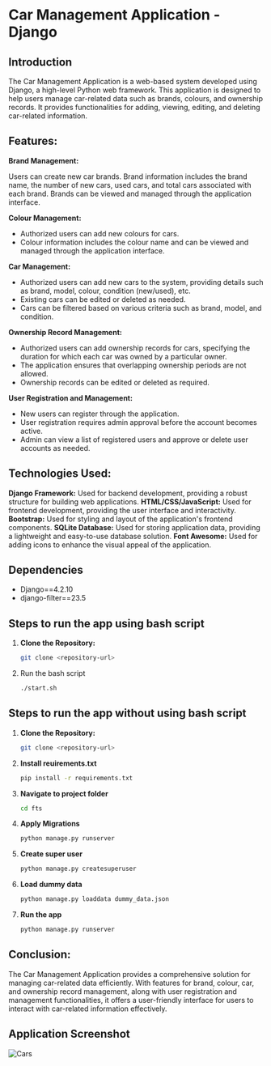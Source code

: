 # Car Management Application - Django

## Introduction

The Car Management Application is a web-based system developed using Django, a high-level Python web framework. This application is designed to help users manage car-related data such as brands, colours, and ownership records. It provides functionalities for adding, viewing, editing, and deleting car-related information.

## Features:

**Brand Management:**

Users can create new car brands.
Brand information includes the brand name, the number of new cars, used cars, and total cars associated with each brand.
Brands can be viewed and managed through the application interface.

**Colour Management:**

- Authorized users can add new colours for cars.
- Colour information includes the colour name and can be viewed and managed through the application interface.

**Car Management:**

- Authorized users can add new cars to the system, providing details such as brand, model, colour, condition (new/used), etc.
- Existing cars can be edited or deleted as needed.
- Cars can be filtered based on various criteria such as brand, model, and condition.

**Ownership Record Management:**

- Authorized users can add ownership records for cars, specifying the duration for which each car was owned by a particular owner.
- The application ensures that overlapping ownership periods are not allowed.
- Ownership records can be edited or deleted as required.

**User Registration and Management:**

- New users can register through the application.
- User registration requires admin approval before the account becomes active.
- Admin can view a list of registered users and approve or delete user accounts as needed.

## Technologies Used:

**Django Framework:** Used for backend development, providing a robust structure for building web applications.
**HTML/CSS/JavaScript:** Used for frontend development, providing the user interface and interactivity.
**Bootstrap:** Used for styling and layout of the application's frontend components.
**SQLite Database:** Used for storing application data, providing a lightweight and easy-to-use database solution.
**Font Awesome:** Used for adding icons to enhance the visual appeal of the application.

## Dependencies

- Django==4.2.10
- django-filter==23.5

## Steps to run the app using bash script

1. **Clone the Repository:**
   ```bash
   git clone <repository-url>
2. Run the bash script
   ```bash
   ./start.sh

## Steps to run the app without using bash script

1. **Clone the Repository:**
   ```bash
   git clone <repository-url>
2. **Install reuirements.txt**
    ```bash
   pip install -r requirements.txt
3. **Navigate to project folder**
    ```bash
   cd fts
4. **Apply Migrations**
    ```bash
   python manage.py runserver
5. **Create super user**
    ```bash
   python manage.py createsuperuser
6. **Load dummy data**
    ```bash
   python manage.py loaddata dummy_data.json
7. **Run the app**
    ```bash
   python manage.py runserver


## Conclusion:

The Car Management Application provides a comprehensive solution for managing car-related data efficiently. With features for brand, colour, car, and ownership record management, along with user registration and management functionalities, it offers a user-friendly interface for users to interact with car-related information effectively.

## Application Screenshot

![Cars](https://github.com/cyrilyoh/django-test/tree/main/fts/static/img/cars_ss.png)